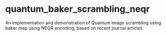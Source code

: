 # quantum_baker_scrambling_neqr
An implementation and demonstration of Quantum image scrambling using baker map using NEQR encoding, based on recent journal articles.
